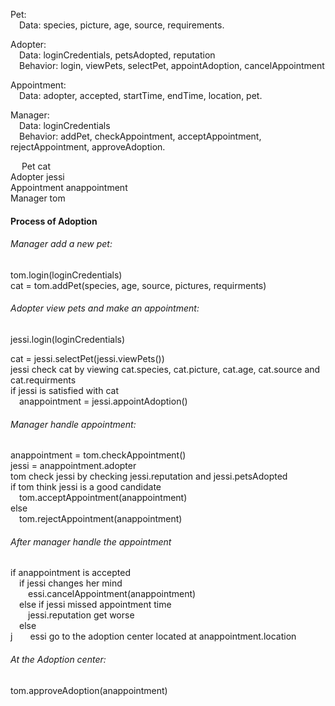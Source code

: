 Pet:\
&emsp;Data: species, picture, age, source, requirements.

Adopter:\
&emsp;Data: loginCredentials, petsAdopted, reputation\
&emsp;Behavior: login, viewPets, selectPet, appointAdoption, cancelAppointment

Appointment:\
&emsp;Data: adopter, accepted, startTime, endTime, location, pet.

Manager: \
&emsp;Data: loginCredentials\
&emsp;Behavior: addPet, checkAppointment, acceptAppointment, rejectAppointment, approveAdoption.

 
Pet cat\
Adopter jessi\
Appointment anappointment\
Manager tom

#### Process of Adoption
###### Manager add a new pet:
tom.login(loginCredentials)\
cat = tom.addPet(species, age, source, pictures, requirments)

###### Adopter view pets and make an appointment:
jessi.login(loginCredentials)

cat = jessi.selectPet(jessi.viewPets())\
jessi check cat by viewing cat.species, cat.picture, cat.age, cat.source and cat.requirments\
if jessi is satisfied with cat\
&emsp;anappointment = jessi.appointAdoption()

###### Manager handle appointment:
anappointment = tom.checkAppointment()\
jessi = anappointment.adopter\
tom check jessi by checking jessi.reputation and jessi.petsAdopted\
if tom think jessi is a good candidate \
&emsp;tom.acceptAppointment(anappointment)\
else \
&emsp;tom.rejectAppointment(anappointment)

###### After manager handle the appointment
if anappointment is accepted\
&emsp;if jessi changes her mind\
&emsp;&emsp;essi.cancelAppointment(anappointment)\
&emsp;else if jessi missed appointment time\
&emsp;&emsp;jessi.reputation get worse\
&emsp;else\
j&emsp;&emsp;essi go to the adoption center located at anappointment.location

###### At the Adoption center:
tom.approveAdoption(anappointment)







